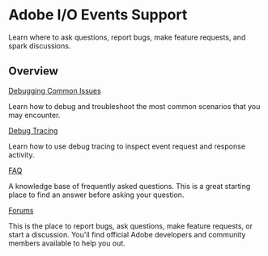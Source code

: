 <Hero slots="heading, text"/>

# Adobe I/O Events Support

Learn where to ask questions, report bugs, make feature requests, and spark discussions.

## Overview

<DiscoverBlock slots="link, text"/>

[Debugging Common Issues](debug.md)

Learn how to debug and troubleshoot the most common scenarios that you may encounter.


<DiscoverBlock slots="link, text"/>

[Debug Tracing](tracing.md)

Learn how to use debug tracing to inspect event request and response activity.



<DiscoverBlock slots="link, text"/>

[FAQ](faq.md)

A knowledge base of frequently asked questions. This is a great starting place to find an answer before asking your question.



<DiscoverBlock slots="link, text"/>

[Forums](https://forums.adobe.com/community/adobe-io/adobe-io-events)

This is the place to report bugs, ask questions, make feature requests, or start a discussion. 
You'll find official Adobe developers and community members available to help you out.


<!-- - [Request docs from the Customer Care Support team - see details]()
  - [Initial Triage doc]()
  - [Troubleshooting Tools & Access to these tools]()
  - [Troubleshooting workflow]()
  - [Technical Enablement]()  -->
